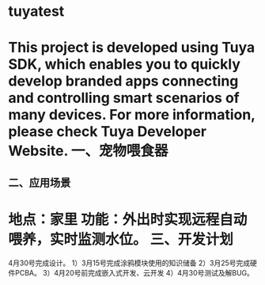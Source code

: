 # tuyatest
This project is developed using Tuya SDK, which enables you to quickly develop branded apps connecting and controlling smart scenarios of many devices.         For more information, please check Tuya Developer Website.
一、宠物喂食器
====
二、应用场景
----
地点：家里
功能：外出时实现远程自动喂养，实时监测水位。
三、开发计划
==
4月30号完成设计。
1）3月15号完成涂鸦模块使用的知识储备
2）3月25号完成硬件PCBA。
3）4月20号前完成嵌入式开发、云开发
4）4月30号测试及解BUG。


